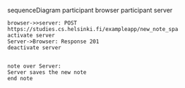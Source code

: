 sequenceDiagram
    participant browser
    participant server

    browser->>server: POST https://studies.cs.helsinki.fi/exampleapp/new_note_spa
    activate server
    Server->Browser: Response 201
    deactivate server


    note over Server:
    Server saves the new note
    end note
